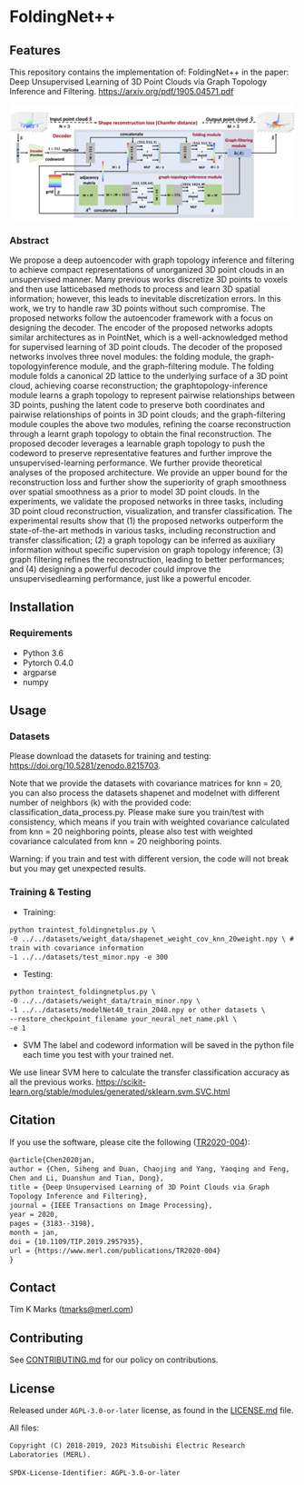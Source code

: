 <!--
Copyright (C) 2018-2019, 2023 Mitsubishi Electric Research Laboratories (MERL)

SPDX-License-Identifier: AGPL-3.0-or-later
-->

# FoldingNet++

## Features

This repository contains the implementation of: FoldingNet++ in the paper: Deep Unsupervised Learning of 3D Point Clouds
via Graph Topology Inference and Filtering. https://arxiv.org/pdf/1905.04571.pdf <br>

![Image text](arch.jpg)

### Abstract

We propose a deep autoencoder with graph topology inference and filtering to achieve compact representations of
unorganized 3D point clouds in an unsupervised manner. Many previous works discretize 3D points to voxels and then use latticebased methods to process and learn 3D spatial information; however, this leads to inevitable discretization errors. In this work, we try to handle raw 3D points without such compromise. The proposed networks follow the autoencoder framework with
a focus on designing the decoder. The encoder of the proposed networks adopts similar architectures as in PointNet, which
is a well-acknowledged method for supervised learning of 3D point clouds. The decoder of the proposed networks involves
three novel modules: the folding module, the graph-topologyinference module, and the graph-filtering module. The folding
module folds a canonical 2D lattice to the underlying surface of a 3D point cloud, achieving coarse reconstruction; the graphtopology-inference module learns a graph topology to represent pairwise relationships between 3D points, pushing the latent code to preserve both coordinates and pairwise relationships of points in 3D point clouds; and the graph-filtering module couples the above two modules, refining the coarse reconstruction through a learnt graph topology to obtain the final reconstruction. The proposed decoder leverages a learnable graph topology to push the codeword to preserve representative features and further improve the unsupervised-learning performance. We further provide theoretical analyses of the proposed architecture. We provide an upper bound for the reconstruction loss and further show the superiority of graph smoothness over spatial smoothness as a prior to model 3D point clouds. In the experiments, we validate the proposed networks in three tasks, including 3D point cloud reconstruction, visualization, and transfer classification. The experimental results show that (1) the proposed networks outperform the state-of-the-art methods in various tasks, including reconstruction and transfer classification; (2) a graph topology can be inferred as auxiliary information without specific supervision on graph topology inference; (3) graph filtering refines the reconstruction, leading to better performances; and (4) designing a powerful decoder could improve the unsupervisedlearning performance, just like a powerful encoder.

## Installation


### Requirements

* Python 3.6
* Pytorch 0.4.0
* argparse
* numpy

## Usage

### Datasets
Please download the datasets for training and testing: https://doi.org/10.5281/zenodo.8215703.

Note that we provide the datasets with covariance matrices for knn = 20, you can also process the datasets shapenet and modelnet with different number of neighbors (k) with the provided code: classification_data_process.py. Please make sure you train/test with consistency, which means if you train with weighted covariance calculated from knn = 20 neighboring points, please also test with weighted covariance calculated from knn = 20 neighboring points.

Warning: if you train and test with different version, the code will not break but you may get unexpected results.

### Training & Testing
* Training:

```shell
python traintest_foldingnetplus.py \
-0 ../../datasets/weight_data/shapenet_weight_cov_knn_20weight.npy \ # train with covariance information
-1 ../../datasets/test_minor.npy -e 300
```

* Testing:

```shell
python traintest_foldingnetplus.py \
-0 ../../datasets/weight_data/train_minor.npy \
-1 ../../datasets/modelNet40_train_2048.npy or other datasets \
--restore_checkpoint_filename your_neural_net_name.pkl \
-e 1
```

* SVM
The label and codeword information will be saved in the python file each time you test with your trained net.

We use linear SVM here to calculate the transfer classification accuracy as all the previous works.
https://scikit-learn.org/stable/modules/generated/sklearn.svm.SVC.html

## Citation

If you use the software, please cite the following ([TR2020-004](https://merl.com/publications/TR2020-004)):

```
@article{Chen2020jan,
author = {Chen, Siheng and Duan, Chaojing and Yang, Yaoqing and Feng, Chen and Li, Duanshun and Tian, Dong},
title = {Deep Unsupervised Learning of 3D Point Clouds via Graph Topology Inference and Filtering},
journal = {IEEE Transactions on Image Processing},
year = 2020,
pages = {3183--3198},
month = jan,
doi = {10.1109/TIP.2019.2957935},
url = {https://www.merl.com/publications/TR2020-004}
}
```

## Contact

Tim K Marks (<tmarks@merl.com>)

## Contributing

See [CONTRIBUTING.md](CONTRIBUTING.md) for our policy on contributions.

## License

Released under `AGPL-3.0-or-later` license, as found in the [LICENSE.md](LICENSE.md) file.

All files:

```
Copyright (C) 2018-2019, 2023 Mitsubishi Electric Research Laboratories (MERL).

SPDX-License-Identifier: AGPL-3.0-or-later
```
